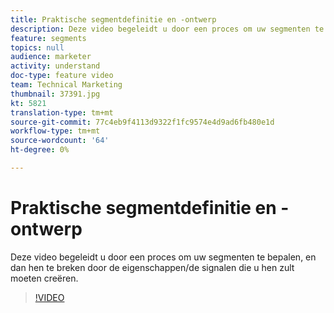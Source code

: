 ```yaml
---
title: Praktische segmentdefinitie en -ontwerp
description: Deze video begeleidt u door een proces om uw segmenten te bepalen, en dan hen te breken door de eigenschappen/de signalen die u hen zult moeten creëren.
feature: segments
topics: null
audience: marketer
activity: understand
doc-type: feature video
team: Technical Marketing
thumbnail: 37391.jpg
kt: 5821
translation-type: tm+mt
source-git-commit: 77c4eb9f4113d9322f1fc9574e4d9ad6fb480e1d
workflow-type: tm+mt
source-wordcount: '64'
ht-degree: 0%

---
```



# Praktische segmentdefinitie en -ontwerp

Deze video begeleidt u door een proces om uw segmenten te bepalen, en dan hen te breken door de eigenschappen/de signalen die u hen zult moeten creëren.

>[!VIDEO](https://video.tv.adobe.com/v/37391/?quality=12&learn=on)
